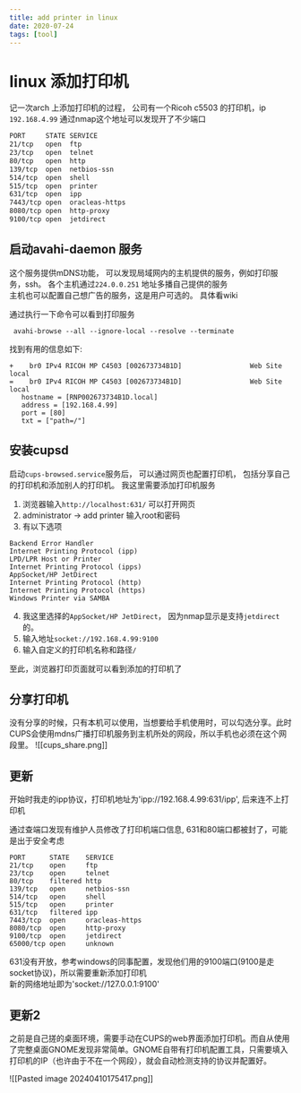 ```yaml
---
title: add printer in linux
date: 2020-07-24
tags: [tool]
---
```

# linux 添加打印机

记一次arch 上添加打印机的过程， 公司有一个Ricoh c5503 的打印机，ip `192.168.4.99`
通过nmap这个地址可以发现开了不少端口

```bash
PORT     STATE SERVICE
21/tcp   open  ftp
23/tcp   open  telnet
80/tcp   open  http
139/tcp  open  netbios-ssn
514/tcp  open  shell
515/tcp  open  printer
631/tcp  open  ipp
7443/tcp open  oracleas-https
8080/tcp open  http-proxy
9100/tcp open  jetdirect
```

## 启动avahi-daemon 服务

这个服务提供mDNS功能， 可以发现局域网内的主机提供的服务，例如打印服务，ssh。 各个主机通过`224.0.0.251` 地址多播自己提供的服务  
主机也可以配置自己想广告的服务，这是用户可选的。 具体看wiki 

通过执行一下命令可以看到打印服务
```
 avahi-browse --all --ignore-local --resolve --terminate 
```

找到有用的信息如下:
```
+    br0 IPv4 RICOH MP C4503 [002673734B1D]                 Web Site             local
=    br0 IPv4 RICOH MP C4503 [002673734B1D]                 Web Site             local
   hostname = [RNP002673734B1D.local]
   address = [192.168.4.99]
   port = [80]
   txt = ["path=/"]

```

## 安装cupsd

启动`cups-browsed.service`服务后， 可以通过网页也配置打印机， 包括分享自己的打印机和添加别人的打印机。 
我这里需要添加打印机服务

1. 浏览器输入`http://localhost:631/` 可以打开网页  
2. administrator -> add printer 输入root和密码  
3. 有以下选项
```
Backend Error Handler
Internet Printing Protocol (ipp)
LPD/LPR Host or Printer
Internet Printing Protocol (ipps)
AppSocket/HP JetDirect
Internet Printing Protocol (http)
Internet Printing Protocol (https)
Windows Printer via SAMBA 
```
4. 我这里选择的`AppSocket/HP JetDirect`， 因为nmap显示是支持`jetdirect`的。 
5. 输入地址`socket://192.168.4.99:9100`
6. 输入自定义的打印机名称和路径`/`

至此，浏览器打印页面就可以看到添加的打印机了

## 分享打印机
没有分享的时候，只有本机可以使用，当想要给手机使用时，可以勾选分享。此时CUPS会使用mdns广播打印机服务到主机所处的网段，所以手机也必须在这个网段里。
![[cups_share.png]]

## 更新

开始时我走的ipp协议，打印机地址为'ipp://192.168.4.99:631/ipp', 后来连不上打印机  

通过查端口发现有维护人员修改了打印机端口信息, 631和80端口都被封了，可能是出于安全考虑  
```
PORT      STATE    SERVICE
21/tcp    open     ftp
23/tcp    open     telnet
80/tcp    filtered http
139/tcp   open     netbios-ssn
514/tcp   open     shell
515/tcp   open     printer
631/tcp   filtered ipp
7443/tcp  open     oracleas-https
8080/tcp  open     http-proxy
9100/tcp  open     jetdirect
65000/tcp open     unknown
```
631没有开放，参考windows的同事配置，发现他们用的9100端口(9100是走socket协议)，所以需要重新添加打印机  
新的网络地址即为'socket://127.0.0.1:9100'


## 更新2
之前是自己搓的桌面环境，需要手动在CUPS的web界面添加打印机。而自从使用了完整桌面GNOME发现非常简单。GNOME自带有打印机配置工具，只需要填入打印机的IP（也许由于不在一个网段），就会自动检测支持的协议并配置好。

![[Pasted image 20240410175417.png]]